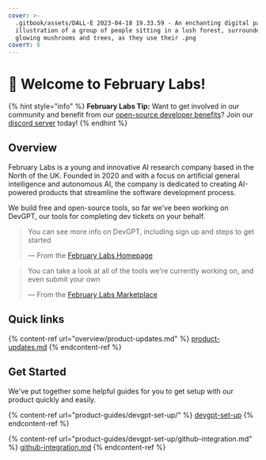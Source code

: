 ```yaml
---
cover: >-
  .gitbook/assets/DALL·E 2023-04-18 19.33.59 - An enchanting digital pastel
  illustration of a group of people sitting in a lush forest, surrounded by
  glowing mushrooms and trees, as they use their .png
coverY: 0
---
```


# 👋 Welcome to February Labs!

{% hint style="info" %}
**February Labs Tip:** Want to get involved in our community and benefit from our [open-source developer benefits](info/open-source-contributor-benefits.md)? Join our [discord server](https://discord.gg/6GFtwzuvtw) today!
{% endhint %}

## Overview

February Labs is a young and innovative AI research company based in the North of the UK. Founded in 2020 and with a focus on artificial general intelligence and autonomous AI, the company is dedicated to creating AI-powered products that streamline the software development process.

We build free and open-source tools, so far we've been working on DevGPT, our tools for completing dev tickets on your behalf.

> You can see more info on DevGPT, including sign up and steps to get started
>
> — From the [February Labs Homepage](https://feb.co.uk)

> You can take a look at all of the tools we're currently working on, and even submit your own
>
> — From the [February Labs Marketplace](https://feb.co.uk/marketplace)

## Quick links

{% content-ref url="overview/product-updates.md" %}
[product-updates.md](overview/product-updates.md)
{% endcontent-ref %}

## Get Started

We've put together some helpful guides for you to get setup with our product quickly and easily.

{% content-ref url="product-guides/devgpt-set-up/" %}
[devgpt-set-up](product-guides/devgpt-set-up/)
{% endcontent-ref %}

{% content-ref url="product-guides/devgpt-set-up/github-integration.md" %}
[github-integration.md](product-guides/devgpt-set-up/github-integration.md)
{% endcontent-ref %}
